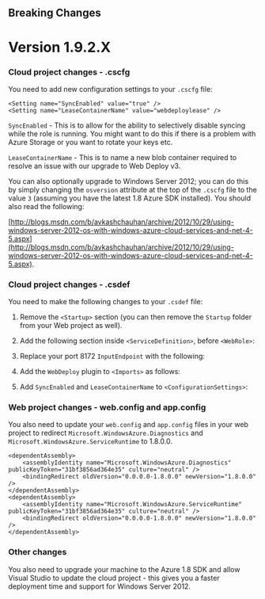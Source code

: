 Breaking Changes
----------------

Version 1.9.2.X
===============

### Cloud project changes - .cscfg

You need to add new configuration settings to your `.cscfg` file:

    <Setting name="SyncEnabled" value="true" />
    <Setting name="LeaseContainerName" value="webdeploylease" />

`SyncEnabled` - This is to allow for the ability to selectively disable syncing while the role is running. You might want to do this if there is a problem with Azure Storage or you want to rotate your keys etc.

`LeaseContainerName` - This is to name a new blob container required to resolve an issue with our upgrade to Web Deploy v3.

You can also optionally upgrade to Windows Server 2012; you can do this by simply changing the `osversion` attribute at the top of the `.cscfg` file to the value `3` (assuming you have the latest 1.8 Azure SDK installed). You should also read the following:

[http://blogs.msdn.com/b/avkashchauhan/archive/2012/10/29/using-windows-server-2012-os-with-windows-azure-cloud-services-and-net-4-5.aspx](http://blogs.msdn.com/b/avkashchauhan/archive/2012/10/29/using-windows-server-2012-os-with-windows-azure-cloud-services-and-net-4-5.aspx).

### Cloud project changes - .csdef

You need to make the following changes to your `.csdef` file:

1) Remove the `<Startup>` section (you can then remove the `Startup` folder from your Web project as well).  

2) Add the following section inside `<ServiceDefinition>`, before `<WebRole>`:

    <LoadBalancerProbes>
        <LoadBalancerProbe name="WebDeploy" protocol="http" port="80" path="Probe.aspx" intervalInSeconds="5" timeoutInSeconds="100" />
    </LoadBalancerProbes>  

3) Replace your port 8172 `InputEndpoint` with the following:

    <InputEndpoint name="Microsoft.WindowsAzure.Plugins.WebDeploy.InputEndpoint" protocol="tcp" port="8172" localPort="8172" loadBalancerProbe="WebDeploy" />  

4) Add the `WebDeploy` plugin to `<Imports>` as follows:

    <Import moduleName="WebDeploy" />  

5) Add `SyncEnabled` and `LeaseContainerName` to `<ConfigurationSettings>`:

    <Setting name="LeaseContainerName" />
    <Setting name="SyncEnabled" />

### Web project changes - web.config and app.config

You also need to update your `web.config` and `app.config` files in your web project to redirect `Microsoft.WindowsAzure.Diagnostics` and `Microsoft.WindowsAzure.ServiceRuntime` to 1.8.0.0.

    <dependentAssembly>
        <assemblyIdentity name="Microsoft.WindowsAzure.Diagnostics" publicKeyToken="31bf3856ad364e35" culture="neutral" />
        <bindingRedirect oldVersion="0.0.0.0-1.8.0.0" newVersion="1.8.0.0" />
    </dependentAssembly>
    <dependentAssembly>
        <assemblyIdentity name="Microsoft.WindowsAzure.ServiceRuntime" publicKeyToken="31bf3856ad364e35" culture="neutral" />
        <bindingRedirect oldVersion="0.0.0.0-1.8.0.0" newVersion="1.8.0.0" />
    </dependentAssembly>

### Other changes

You also need to upgrade your machine to the Azure 1.8 SDK and allow Visual Studio to update the cloud project - this gives you a faster deployment time and support for Windows Server 2012.

